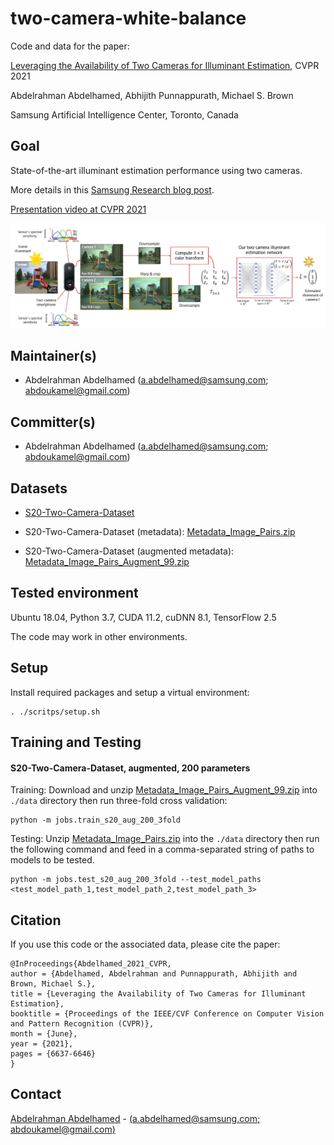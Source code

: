 # two-camera-white-balance
Code and data for the paper: 

[Leveraging the Availability of Two Cameras for Illuminant Estimation](https://openaccess.thecvf.com/content/CVPR2021/html/Abdelhamed_Leveraging_the_Availability_of_Two_Cameras_for_Illuminant_Estimation_CVPR_2021_paper.html), CVPR 2021

Abdelrahman Abdelhamed, Abhijith Punnappurath, Michael S. Brown

Samsung Artificial Intelligence Center, Toronto, Canada

## Goal

State-of-the-art illuminant estimation performance using two cameras. 

More details in this [Samsung Research blog post](https://research.samsung.com/blog/Leveraging-the-Availability-of-Two-Cameras-for-Illuminant-Estimation).

[Presentation video at CVPR 2021](https://www.youtube.com/watch?v=Z9GQMzYdlb0)

![alt text](figures/fig-05-two-camera-illuminant-estimation.png)

## Maintainer(s)

* Abdelrahman Abdelhamed (a.abdelhamed@samsung.com; abdoukamel@gmail.com)

## Committer(s)

* Abdelrahman Abdelhamed (a.abdelhamed@samsung.com; abdoukamel@gmail.com)

## Datasets

* [S20-Two-Camera-Dataset](https://mega.nz/folder/5hJ2nDJC#_Exw7FhB4H-Kdkd1JIsYZA)

* S20-Two-Camera-Dataset (metadata): [Metadata_Image_Pairs.zip](https://mega.nz/file/1lB2GLpA#RDT7Z53w5xunS0X98_YvmTsrpb5R36H-YoT6pJp69wI)

* S20-Two-Camera-Dataset (augmented metadata): [Metadata_Image_Pairs_Augment_99.zip](https://mega.nz/file/sth0ESqA#7a_8xCnzm0EnnPDRLqgecgLFui56lHALowe_9XO4-Jw)


## Tested environment

Ubuntu 18.04, Python 3.7, CUDA 11.2, cuDNN 8.1, TensorFlow 2.5

The code may work in other environments.

## Setup

Install required packages and setup a virtual environment:


    . ./scritps/setup.sh


## Training and Testing

#### S20-Two-Camera-Dataset, augmented, 200 parameters
    
Training: Download and unzip [Metadata_Image_Pairs_Augment_99.zip](https://mega.nz/file/sth0ESqA#7a_8xCnzm0EnnPDRLqgecgLFui56lHALowe_9XO4-Jw) into `./data` directory then run three-fold cross validation:


    python -m jobs.train_s20_aug_200_3fold


Testing: Unzip [Metadata_Image_Pairs.zip](https://mega.nz/file/1lB2GLpA#RDT7Z53w5xunS0X98_YvmTsrpb5R36H-YoT6pJp69wI) into the `./data` directory then run the following command and feed in a comma-separated string of paths to models to be tested. 


    python -m jobs.test_s20_aug_200_3fold --test_model_paths <test_model_path_1,test_model_path_2,test_model_path_3>


## Citation

If you use this code or the associated data, please cite the paper:

```
@InProceedings{Abdelhamed_2021_CVPR,
author = {Abdelhamed, Abdelrahman and Punnappurath, Abhijith and Brown, Michael S.},
title = {Leveraging the Availability of Two Cameras for Illuminant Estimation},
booktitle = {Proceedings of the IEEE/CVF Conference on Computer Vision and Pattern Recognition (CVPR)},
month = {June},
year = {2021},
pages = {6637-6646}
}
```

## Contact

[Abdelrahman Abdelhamed](https://abdokamel.github.io/) - [(a.abdelhamed@samsung.com; abdoukamel@gmail.com)](mailto:a.abdelhamed@samsung.com;abdoukamel@gmail.com)

